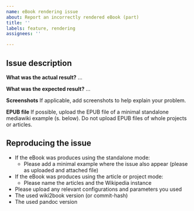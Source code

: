 ```yaml
---
name: eBook rendering issue
about: Report an incorrectly rendered eBook (part)
title: ''
labels: feature, rendering
assignees: ''

---
```


## Issue description

**What was the actual result?**
...

**What was the expected result?**
...

**Screenshots**
If applicable, add screenshots to help explain your problem.

**EPUB file**
If possible, upload the EPUB file of a minimal standalone mediawiki example (s. below). Do not upload EPUB files of whole projects or articles.

## Reproducing the issue

* If the eBook was produces using the standalone mode:
  * Please add a minimal example where the issue also appear (please as uploaded and attached file)
* If the eBook was produces using the article or project mode:
  * Please name the articles and the Wikipedia instance
* Please upload any relevant configurations and parameters you used
* The used wiki2book version (or commit-hash)
* The used pandoc version
